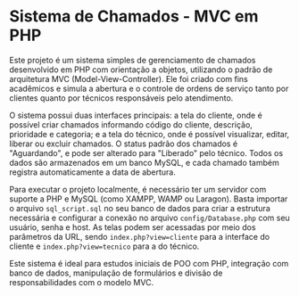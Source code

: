 # Sistema de Chamados - MVC em PHP

Este projeto é um sistema simples de gerenciamento de chamados desenvolvido em PHP com orientação a objetos, utilizando o padrão de arquitetura MVC (Model-View-Controller). Ele foi criado com fins acadêmicos e simula a abertura e o controle de ordens de serviço tanto por clientes quanto por técnicos responsáveis pelo atendimento.

O sistema possui duas interfaces principais: a tela do cliente, onde é possível criar chamados informando código do cliente, descrição, prioridade e categoria; e a tela do técnico, onde é possível visualizar, editar, liberar ou excluir chamados. O status padrão dos chamados é "Aguardando", e pode ser alterado para "Liberado" pelo técnico. Todos os dados são armazenados em um banco MySQL, e cada chamado também registra automaticamente a data de abertura.

Para executar o projeto localmente, é necessário ter um servidor com suporte a PHP e MySQL (como XAMPP, WAMP ou Laragon). Basta importar o arquivo `sql_script.sql` no seu banco de dados para criar a estrutura necessária e configurar a conexão no arquivo `config/Database.php` com seu usuário, senha e host. As telas podem ser acessadas por meio dos parâmetros da URL, sendo `index.php?view=cliente` para a interface do cliente e `index.php?view=tecnico` para a do técnico.

Este sistema é ideal para estudos iniciais de POO com PHP, integração com banco de dados, manipulação de formulários e divisão de responsabilidades com o modelo MVC.
